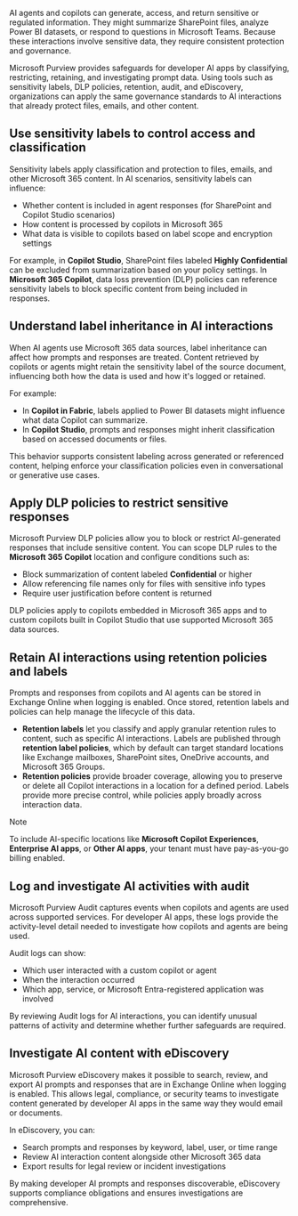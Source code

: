 AI agents and copilots can generate, access, and return sensitive or regulated information. They might summarize SharePoint files, analyze Power BI datasets, or respond to questions in Microsoft Teams. Because these interactions involve sensitive data, they require consistent protection and governance.

Microsoft Purview provides safeguards for developer AI apps by classifying, restricting, retaining, and investigating prompt data. Using tools such as sensitivity labels, DLP policies, retention, audit, and eDiscovery, organizations can apply the same governance standards to AI interactions that already protect files, emails, and other content.

## Use sensitivity labels to control access and classification

Sensitivity labels apply classification and protection to files, emails, and other Microsoft 365 content. In AI scenarios, sensitivity labels can influence:

- Whether content is included in agent responses (for SharePoint and Copilot Studio scenarios)
- How content is processed by copilots in Microsoft 365
- What data is visible to copilots based on label scope and encryption settings

For example, in **Copilot Studio**, SharePoint files labeled **Highly Confidential** can be excluded from summarization based on your policy settings. In **Microsoft 365 Copilot**, data loss prevention (DLP) policies can reference sensitivity labels to block specific content from being included in responses.

## Understand label inheritance in AI interactions

When AI agents use Microsoft 365 data sources, label inheritance can affect how prompts and responses are treated. Content retrieved by copilots or agents might retain the sensitivity label of the source document, influencing both how the data is used and how it's logged or retained.

For example:

- In **Copilot in Fabric**, labels applied to Power BI datasets might influence what data Copilot can summarize.
- In **Copilot Studio**, prompts and responses might inherit classification based on accessed documents or files.

This behavior supports consistent labeling across generated or referenced content, helping enforce your classification policies even in conversational or generative use cases.

## Apply DLP policies to restrict sensitive responses

Microsoft Purview DLP policies allow you to block or restrict AI-generated responses that include sensitive content. You can scope DLP rules to the **Microsoft 365 Copilot** location and configure conditions such as:

- Block summarization of content labeled **Confidential** or higher
- Allow referencing file names only for files with sensitive info types
- Require user justification before content is returned

DLP policies apply to copilots embedded in Microsoft 365 apps and to custom copilots built in Copilot Studio that use supported Microsoft 365 data sources.

## Retain AI interactions using retention policies and labels

Prompts and responses from copilots and AI agents can be stored in Exchange Online when logging is enabled. Once stored, retention labels and policies can help manage the lifecycle of this data.

- **Retention labels** let you classify and apply granular retention rules to content, such as specific AI interactions. Labels are published through **retention label policies**, which by default can target standard locations like Exchange mailboxes, SharePoint sites, OneDrive accounts, and Microsoft 365 Groups.
- **Retention policies** provide broader coverage, allowing you to preserve or delete all Copilot interactions in a location for a defined period. Labels provide more precise control, while policies apply broadly across interaction data.

> [!NOTE]
> To include AI-specific locations like **Microsoft Copilot Experiences**, **Enterprise AI apps**, or **Other AI apps**, your tenant must have pay-as-you-go billing enabled.

## Log and investigate AI activities with audit

Microsoft Purview Audit captures events when copilots and agents are used across supported services. For developer AI apps, these logs provide the activity-level detail needed to investigate how copilots and agents are being used.

Audit logs can show:

- Which user interacted with a custom copilot or agent
- When the interaction occurred
- Which app, service, or Microsoft Entra-registered application was involved

By reviewing Audit logs for AI interactions, you can identify unusual patterns of activity and determine whether further safeguards are required.

## Investigate AI content with eDiscovery

Microsoft Purview eDiscovery makes it possible to search, review, and export AI prompts and responses that are in Exchange Online when logging is enabled. This allows legal, compliance, or security teams to investigate content generated by developer AI apps in the same way they would email or documents.

In eDiscovery, you can:

- Search prompts and responses by keyword, label, user, or time range
- Review AI interaction content alongside other Microsoft 365 data
- Export results for legal review or incident investigations

By making developer AI prompts and responses discoverable, eDiscovery supports compliance obligations and ensures investigations are comprehensive.
